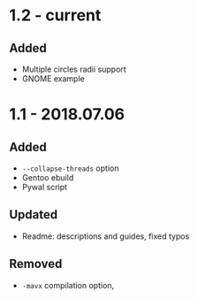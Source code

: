 # 1.2 - current

## Added

* Multiple circles radii support 
* GNOME example

# 1.1 - 2018.07.06

## Added

* `--collapse-threads` option
* Gentoo ebuild
* Pywal script

## Updated

* Readme: descriptions and guides, fixed typos

## Removed

* `-mavx` compilation option,
